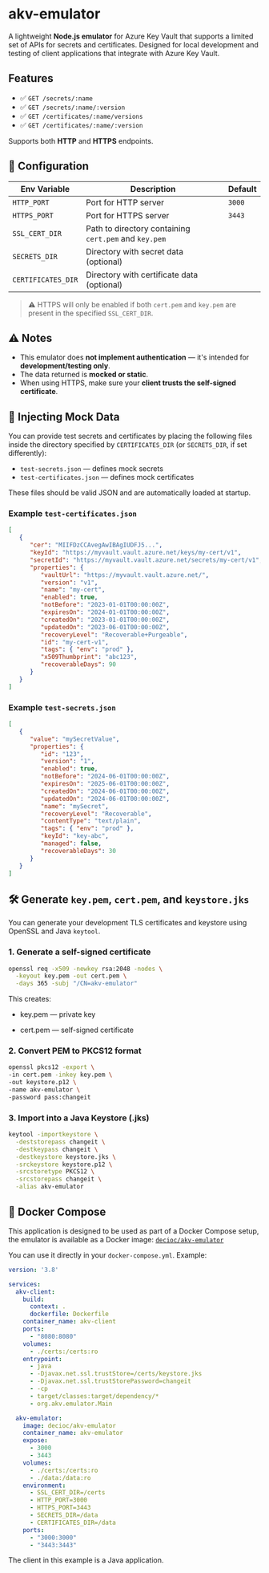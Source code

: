 # akv-emulator
A lightweight **Node.js emulator** for Azure Key Vault that supports a limited set of APIs for secrets and certificates. Designed for local development and testing of client applications that integrate with Azure Key Vault.

## Features

- ✅ `GET /secrets/:name`
- ✅ `GET /secrets/:name/:version`
- ✅ `GET /certificates/:name/versions`
- ✅ `GET /certificates/:name/:version`

Supports both **HTTP** and **HTTPS** endpoints.

## 🔧 Configuration

| Env Variable       | Description                                            | Default |
|--------------------|--------------------------------------------------------|---------|
| `HTTP_PORT`        | Port for HTTP server                                   | `3000`  |
| `HTTPS_PORT`       | Port for HTTPS server                                  | `3443`  |
| `SSL_CERT_DIR`     | Path to directory containing `cert.pem` and `key.pem`  |         |
| `SECRETS_DIR`      | Directory with secret data (optional)                  |         |
| `CERTIFICATES_DIR` | Directory with certificate data (optional)             |         |

> ⚠️ HTTPS will only be enabled if both `cert.pem` and `key.pem` are present in the specified `SSL_CERT_DIR`.

## ⚠️ Notes

- This emulator does **not implement authentication** — it's intended for **development/testing only**.
- The data returned is **mocked or static**.
- When using HTTPS, make sure your **client trusts the self-signed certificate**.

## 🧪 Injecting Mock Data

You can provide test secrets and certificates by placing the following files inside the directory specified by `CERTIFICATES_DIR` (or `SECRETS_DIR`, if set differently):

- `test-secrets.json` — defines mock secrets
- `test-certificates.json` — defines mock certificates

These files should be valid JSON and are automatically loaded at startup. 

### Example `test-certificates.json`
```json
[
   {
      "cer": "MIIFDzCCAvegAwIBAgIUDFJ5...",
      "keyId": "https://myvault.vault.azure.net/keys/my-cert/v1",
      "secretId": "https://myvault.vault.azure.net/secrets/my-cert/v1",
      "properties": {
         "vaultUrl": "https://myvault.vault.azure.net/",
         "version": "v1",
         "name": "my-cert",
         "enabled": true,
         "notBefore": "2023-01-01T00:00:00Z",
         "expiresOn": "2024-01-01T00:00:00Z",
         "createdOn": "2023-01-01T00:00:00Z",
         "updatedOn": "2023-06-01T00:00:00Z",
         "recoveryLevel": "Recoverable+Purgeable",
         "id": "my-cert-v1",
         "tags": { "env": "prod" },
         "x509Thumbprint": "abc123",
         "recoverableDays": 90
      }
   }
]
```
### Example `test-secrets.json`

```json
[
   {
      "value": "mySecretValue",
      "properties": {
         "id": "123",
         "version": "1",
         "enabled": true,
         "notBefore": "2024-06-01T00:00:00Z",
         "expiresOn": "2025-06-01T00:00:00Z",
         "createdOn": "2024-06-01T00:00:00Z",
         "updatedOn": "2024-06-01T00:00:00Z",
         "name": "mySecret",
         "recoveryLevel": "Recoverable",
         "contentType": "text/plain",
         "tags": { "env": "prod" },
         "keyId": "key-abc",
         "managed": false,
         "recoverableDays": 30
      }
   }
]
```

## 🛠️ Generate `key.pem`, `cert.pem`, and `keystore.jks`

You can generate your development TLS certificates and keystore using OpenSSL and Java `keytool`.

### 1. Generate a self-signed certificate

```bash
openssl req -x509 -newkey rsa:2048 -nodes \
  -keyout key.pem -out cert.pem \
  -days 365 -subj "/CN=akv-emulator"
```

This creates:

- key.pem — private key

- cert.pem — self-signed certificate
### 2. Convert PEM to PKCS12 format
```bash
openssl pkcs12 -export \
-in cert.pem -inkey key.pem \
-out keystore.p12 \
-name akv-emulator \
-password pass:changeit
```
### 3. Import into a Java Keystore (.jks)
```bash
keytool -importkeystore \
  -deststorepass changeit \
  -destkeypass changeit \
  -destkeystore keystore.jks \
  -srckeystore keystore.p12 \
  -srcstoretype PKCS12 \
  -srcstorepass changeit \
  -alias akv-emulator

```

## 🐳 Docker Compose

This application is designed to be used as part of a Docker Compose setup, 
the emulator is available as a Docker image: [`decioc/akv-emulator`](https://hub.docker.com/r/decioc/akv-emulator)

You can use it directly in your `docker-compose.yml`. Example:
```yaml
version: '3.8'

services:
  akv-client:
    build:
      context: .
      dockerfile: Dockerfile
    container_name: akv-client
    ports:
      - "8080:8080"
    volumes:
      - ./certs:/certs:ro
    entrypoint:
      - java
      - -Djavax.net.ssl.trustStore=/certs/keystore.jks
      - -Djavax.net.ssl.trustStorePassword=changeit
      - -cp
      - target/classes:target/dependency/*
      - org.akv.emulator.Main

  akv-emulator:
    image: decioc/akv-emulator
    container_name: akv-emulator
    expose:
      - 3000
      - 3443
    volumes:
      - ./certs:/certs:ro
      - ./data:/data:ro
    environment:
      - SSL_CERT_DIR=/certs
      - HTTP_PORT=3000
      - HTTPS_PORT=3443
      - SECRETS_DIR=/data
      - CERTIFICATES_DIR=/data
    ports:
      - "3000:3000"
      - "3443:3443"
```
The client in this example is a Java application.